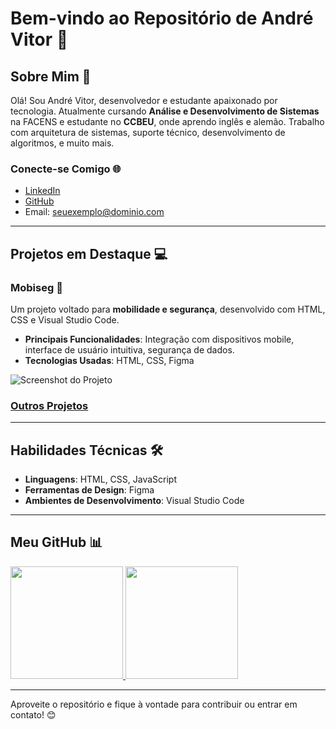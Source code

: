 # Bem-vindo ao Repositório de André Vitor 👋

## Sobre Mim 🚀
Olá! Sou André Vitor, desenvolvedor e estudante apaixonado por tecnologia. Atualmente cursando **Análise e Desenvolvimento de Sistemas** na FACENS e estudante no **CCBEU**, onde aprendo inglês e alemão. Trabalho com arquitetura de sistemas, suporte técnico, desenvolvimento de algoritmos, e muito mais.

### Conecte-se Comigo 🌐
- [LinkedIn](https://linkedin.com/in/seu-perfil)
- [GitHub](https://github.com/AndrVsCoding)
- Email: seuexemplo@dominio.com

---

## Projetos em Destaque 💻

### Mobiseg 🚗
Um projeto voltado para **mobilidade e segurança**, desenvolvido com HTML, CSS e Visual Studio Code.

- **Principais Funcionalidades**: Integração com dispositivos mobile, interface de usuário intuitiva, segurança de dados.
- **Tecnologias Usadas**: HTML, CSS, Figma

![Screenshot do Projeto](link-da-imagem)

### [Outros Projetos](https://github.com/AndrVsCoding?tab=repositories)

---

## Habilidades Técnicas 🛠️
- **Linguagens**: HTML, CSS, JavaScript
- **Ferramentas de Design**: Figma
- **Ambientes de Desenvolvimento**: Visual Studio Code

---

## Meu GitHub 📊
<a href="https://github.com/AndrVsCoding">
  <img height="180em" src="https://github-readme-stats.vercel.app/api?username=AndrVsCoding&show_icons=true&theme=dark&include_all_commits=true&count_private=true"/>
  <img height="180em" src="https://github-readme-stats.vercel.app/api/top-langs/?username=AndrVsCoding&layout=compact&langs_count=7&theme=dark"/>
</a>

---

Aproveite o repositório e fique à vontade para contribuir ou entrar em contato! 😊
